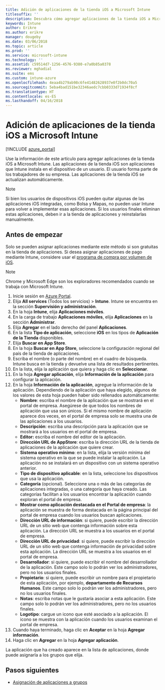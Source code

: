 ```yaml
---
title: Adición de aplicaciones de la tienda iOS a Microsoft Intune
titlesuffix: ''
description: Descubra cómo agregar aplicaciones de la tienda iOS a Microsoft Intune.
keywords: Intune
author: Erikre
ms.author: erikre
manager: dougeby
ms.date: 03/06/2018
ms.topic: article
ms.prod: ''
ms.service: microsoft-intune
ms.technology: ''
ms.assetid: c59514d7-1256-4576-9380-e7a0b85a0378
ms.reviewer: mghadial
ms.suite: ems
ms.custom: intune-azure
ms.openlocfilehash: 4eaa4b279ab98c6fe41482628937e0f2b0dc70a5
ms.sourcegitcommit: 5eba4bad151be32346aedc7cbb0333d71934f8cf
ms.translationtype: HT
ms.contentlocale: es-ES
ms.lasthandoff: 04/16/2018
---
```

# <a name="how-to-add-ios-store-apps-to-microsoft-intune"></a>Adición de aplicaciones de la tienda iOS a Microsoft Intune

[!INCLUDE [azure_portal](./includes/azure_portal.md)]

Use la información de este artículo para agregar aplicaciones de la tienda iOS a Microsoft Intune. Las aplicaciones de la tienda iOS son aplicaciones que Intune instala en el dispositivo de un usuario. El usuario forma parte de los trabajadores de su empresa. Las aplicaciones de la tienda iOS se actualizan automáticamente.

>[!NOTE]
>Si bien los usuarios de dispositivos iOS pueden quitar algunas de las aplicaciones iOS integradas, como Bolsa y Mapas, no pueden usar Intune para volver a implementar esas aplicaciones. Si los usuarios finales eliminan estas aplicaciones, deben ir a la tienda de aplicaciones y reinstalarlas manualmente.

## <a name="before-you-start"></a>Antes de empezar

Solo se pueden asignar aplicaciones mediante este método si son gratuitas en la tienda de aplicaciones. Si desea asignar aplicaciones de pago mediante Intune, considere usar el [programa de compra por volumen de iOS](vpp-apps-ios.md).

>[!NOTE]
>Chrome y Microsoft Edge son los exploradores recomendados cuando se trabaja con Microsoft Intune.

1. Inicie sesión en [Azure Portal](https://portal.azure.com).
2. Elija **All services** (Todos los servicios)  > **Intune**. Intune se encuentra en la sección **Supervisión y administración**.
3. En la hoja **Intune**, elija **Aplicaciones móviles**.
4. En la carga de trabajo **Aplicaciones móviles**, elija **Aplicaciones** en la sección **Administrar**.
5. Elija **Agregar** en el lado derecho del panel **Aplicaciones**.
6. En la lista **Tipo de aplicación**, seleccione **iOS** en los tipos de **Aplicación de la Tienda** disponibles.
7. Elija **Buscar en App Store**.
8. En la hoja **Buscar en App Store**, seleccione la configuración regional del país de la tienda de aplicaciones.
9. Escriba el nombre (o parte del nombre) en el cuadro de búsqueda. Intune busca en la tienda y devuelve una lista de resultados pertinentes.
10. En la lista, elija la aplicación que quiera y haga clic en **Seleccionar**.
11. En la hoja **Agregar aplicación**, elija **Información de la aplicación** para configurar la aplicación.
12. En la hoja **Información de la aplicación**, agregue la información de la aplicación. Dependiendo de la aplicación que haya elegido, algunos de los valores de esta hoja pueden haber sido rellenados automáticamente:
    - **Nombre**: escriba el nombre de la aplicación que se mostrará en el portal de empresa. Asegúrese de que todos los nombres de aplicación que usa son únicos. Si el mismo nombre de aplicación aparece dos veces, en el portal de empresa solo se muestra una de las aplicaciones a los usuarios.
    - **Descripción**: escriba una descripción para la aplicación que se mostrará a los usuarios en el portal de empresa.
    - **Editor:** escriba el nombre del editor de la aplicación.
    - **Dirección URL de AppStore**: escriba la dirección URL de la tienda de aplicaciones de la aplicación que quiere crear.
    - **Sistema operativo mínimo**: en la lista, elija la versión mínima del sistema operativo en la que se puede instalar la aplicación. La aplicación no se instalará en un dispositivo con un sistema operativo anterior.
    - **Tipo de dispositivo aplicable**: en la lista, seleccione los dispositivos que usa la aplicación.
    - **Categoría** (opcional). Seleccione una o más de las categorías de aplicaciones integradas, o una categoría que haya creado. Las categorías facilitan a los usuarios encontrar la aplicación cuando exploran el portal de empresa.
    - **Mostrar como aplicación destacada en el Portal de empresa**: la aplicación se muestra de forma destacada en la página principal del portal de empresa cuando los usuarios buscan aplicaciones.
    - **Dirección URL de información**: si quiere, puede escribir la dirección URL de un sitio web que contenga información sobre esta aplicación. La dirección URL se muestra a los usuarios en el portal de empresa.
    - **Dirección URL de privacidad**: si quiere, puede escribir la dirección URL de un sitio web que contenga información de privacidad sobre esta aplicación. La dirección URL se muestra a los usuarios en el portal de empresa.
    - **Desarrollador**: si quiere, puede escribir el nombre del desarrollador de la aplicación. Este campo solo lo podrán ver los administradores, pero no los usuarios finales.
    - **Propietario**: si quiere, puede escribir un nombre para el propietario de esta aplicación, por ejemplo, **departamento de Recursos Humanos**.  Este campo solo lo podrán ver los administradores, pero no los usuarios finales.
    - **Notas**: escriba notas que le gustaría asociar a esta aplicación. Este campo solo lo podrán ver los administradores, pero no los usuarios finales.
    - **Logotipo**: cargue un icono que esté asociado a la aplicación. El icono se muestra con la aplicación cuando los usuarios examinan el portal de empresa.
13. Cuando haya terminado, haga clic en **Aceptar** en la hoja **Agregar información**.
14. Haga clic en **Agregar** en la hoja **Agregar aplicación**.

La aplicación que ha creado aparece en la lista de aplicaciones, donde puede asignarla a los grupos que elija.

## <a name="next-steps"></a>Pasos siguientes

- [Asignación de aplicaciones a grupos](apps-deploy.md)
